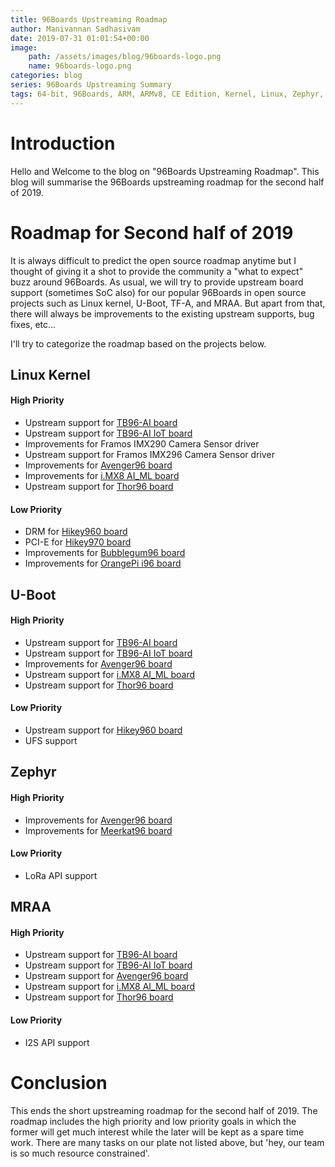 ```yaml
---
title: 96Boards Upstreaming Roadmap
author: Manivannan Sadhasivam
date: 2019-07-31 01:01:54+00:00
image:
    path: /assets/images/blog/96boards-logo.png
    name: 96boards-logo.png
categories: blog
series: 96Boards Upstreaming Summary
tags: 64-bit, 96Boards, ARM, ARMv8, CE Edition, Kernel, Linux, Zephyr, STMicroelectronics, STM32MP1, U-Boot, TF-A, Mainlining, Devicetree, Pinctrl, GPIO, Upstream, Avenger96, ARMv7, Cortex-M4
---
```


# Introduction

Hello and Welcome to the blog on "96Boards Upstreaming Roadmap". This
blog will summarise the 96Boards upstreaming roadmap for the second half of
2019.

# Roadmap for Second half of 2019

It is always difficult to predict the open source roadmap anytime but I thought
of giving it a shot to provide the community a "what to expect" buzz around
96Boards. As usual, we will try to provide upstream board support (sometimes SoC
also) for our popular 96Boards in open source projects such as Linux kernel,
U-Boot, TF-A, and MRAA. But apart from that, there will always be improvements
to the existing upstream supports, bug fixes, etc...

I'll try to categorize the roadmap based on the projects below.

## Linux Kernel

#### High Priority

* Upstream support for [TB96-AI board](/product/tb-96ai/)
* Upstream support for [TB96-AI IoT board](/product/tb-96aiot/)
* Improvements for Framos IMX290 Camera Sensor driver
* Upstream support for Framos IMX296 Camera Sensor driver
* Improvements for [Avenger96 board](/product/avenger96/)
* Improvements for [i.MX8 AI_ML board](https://www.arrow.com/en/products/imx8-ai-ml/arrow-development-tools)
* Upstream support for [Thor96 board](https://www.arrow.com/en/products/i.imx8-thor96/arrow-development-tools)

#### Low Priority

* DRM for [Hikey960 board](/product/hikey960/)
* PCI-E for [Hikey970 board](/product/hikey970/)
* Improvements for [Bubblegum96 board](/product/bubblegum-96/)
* Improvements for [OrangePi i96 board](/product/orangepi-i96/)

## U-Boot

#### High Priority

* Upstream support for [TB96-AI board](/product/tb-96ai/)
* Upstream support for [TB96-AI IoT board](/product/tb-96aiot/)
* Improvements for [Avenger96 board](/product/avenger96/)
* Upstream support for [i.MX8 AI_ML board](https://www.arrow.com/en/products/imx8-ai-ml/arrow-development-tools)
* Upstream support for [Thor96 board](https://www.arrow.com/en/products/i.imx8-thor96/arrow-development-tools)

#### Low Priority

* Upstream support for [Hikey960 board](/product/hikey960/)
* UFS support

## Zephyr

#### High Priority

* Improvements for [Avenger96 board](/product/avenger96/)
* Improvements for [Meerkat96 board](/product/imx7-96/)

#### Low Priority

* LoRa API support

## MRAA

#### High Priority

* Upstream support for [TB96-AI board](/product/tb-96ai/)
* Upstream support for [TB96-AI IoT board](/product/tb-96aiot/)
* Upstream support for [Avenger96 board](/product/avenger96/)
* Upstream support for [i.MX8 AI_ML board](https://www.arrow.com/en/products/imx8-ai-ml/arrow-development-tools)
* Upstream support for [Thor96 board](https://www.arrow.com/en/products/i.imx8-thor96/arrow-development-tools)

#### Low Priority

* I2S API support

# Conclusion

This ends the short upstreaming roadmap for the second half of 2019. The
roadmap includes the high priority and low priority goals in which the former
will get much interest while the later will be kept as a spare time work. There
are many tasks on our plate not listed above, but 'hey, our team is so much
resource constrained'.
